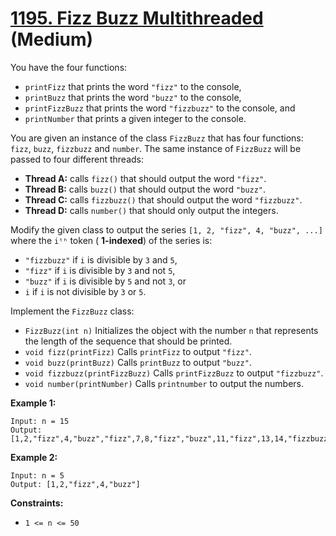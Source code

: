 # [1195. Fizz Buzz Multithreaded][link] (Medium)

[link]: https://leetcode.com/problems/fizz-buzz-multithreaded/

You have the four functions:

- `printFizz` that prints the word `"fizz"` to the console,
- `printBuzz` that prints the word `"buzz"` to the console,
- `printFizzBuzz` that prints the word `"fizzbuzz"` to the console, and
- `printNumber` that prints a given integer to the console.

You are given an instance of the class `FizzBuzz` that has four functions: `fizz`, `buzz`,
`fizzbuzz` and `number`. The same instance of `FizzBuzz` will be passed to four different threads:

- **Thread A:** calls `fizz()` that should output the word `"fizz"`.
- **Thread B:** calls `buzz()` that should output the word `"buzz"`.
- **Thread C:** calls `fizzbuzz()` that should output the word `"fizzbuzz"`.
- **Thread D:** calls `number()` that should only output the integers.

Modify the given class to output the series `[1, 2, "fizz", 4, "buzz", ...]` where the `iᵗʰ` token (
**1-indexed**) of the series is:

- `"fizzbuzz"` if `i` is divisible by `3` and `5`,
- `"fizz"` if `i` is divisible by `3` and not `5`,
- `"buzz"` if `i` is divisible by `5` and not `3`, or
- `i` if `i` is not divisible by `3` or `5`.

Implement the `FizzBuzz` class:

- `FizzBuzz(int n)` Initializes the object with the number `n` that represents the length of the
sequence that should be printed.
- `void fizz(printFizz)` Calls `printFizz` to output `"fizz"`.
- `void buzz(printBuzz)` Calls `printBuzz` to output `"buzz"`.
- `void fizzbuzz(printFizzBuzz)` Calls `printFizzBuzz` to output `"fizzbuzz"`.
- `void number(printNumber)` Calls `printnumber` to output the numbers.

**Example 1:**

```
Input: n = 15
Output: [1,2,"fizz",4,"buzz","fizz",7,8,"fizz","buzz",11,"fizz",13,14,"fizzbuzz"]
```

**Example 2:**

```
Input: n = 5
Output: [1,2,"fizz",4,"buzz"]
```

**Constraints:**

- `1 <= n <= 50`
